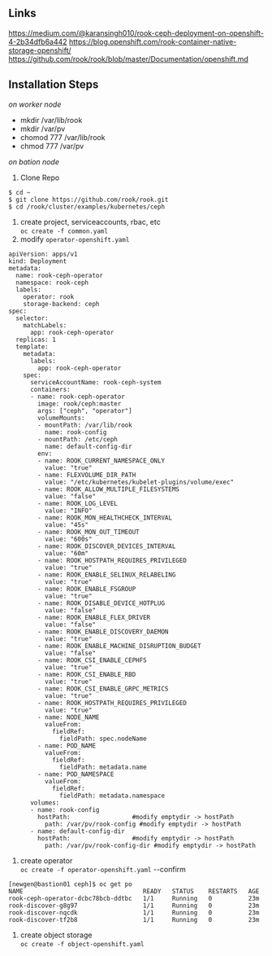 ## Links
https://medium.com/@karansingh010/rook-ceph-deployment-on-openshift-4-2b34dfb6a442
https://blog.openshift.com/rook-container-native-storage-openshift/
https://github.com/rook/rook/blob/master/Documentation/openshift.md

## Installation Steps
*on worker node*
* mkdir /var/lib/rook
* mkdir /var/pv
* chomod 777 /var/lib/rook
* chmod 777 /var/pv

*on bation node*
1. Clone Repo
```
$ cd ~
$ git clone https://github.com/rook/rook.git
$ cd /rook/cluster/examples/kubernetes/ceph
```
1. create project, serviceaccounts, rbac, etc  
`oc create -f common.yaml`
1. modify `operator-openshift.yaml`
```
apiVersion: apps/v1
kind: Deployment
metadata:
  name: rook-ceph-operator
  namespace: rook-ceph
  labels:
    operator: rook
    storage-backend: ceph
spec:
  selector:
    matchLabels:
      app: rook-ceph-operator
  replicas: 1
  template:
    metadata:
      labels:
        app: rook-ceph-operator
    spec:
      serviceAccountName: rook-ceph-system
      containers:
      - name: rook-ceph-operator
        image: rook/ceph:master
        args: ["ceph", "operator"]
        volumeMounts:
        - mountPath: /var/lib/rook
          name: rook-config
        - mountPath: /etc/ceph
          name: default-config-dir
        env:
        - name: ROOK_CURRENT_NAMESPACE_ONLY
          value: "true"
        - name: FLEXVOLUME_DIR_PATH
          value: "/etc/kubernetes/kubelet-plugins/volume/exec"
        - name: ROOK_ALLOW_MULTIPLE_FILESYSTEMS
          value: "false"
        - name: ROOK_LOG_LEVEL
          value: "INFO"
        - name: ROOK_MON_HEALTHCHECK_INTERVAL
          value: "45s"
        - name: ROOK_MON_OUT_TIMEOUT
          value: "600s"
        - name: ROOK_DISCOVER_DEVICES_INTERVAL
          value: "60m"
        - name: ROOK_HOSTPATH_REQUIRES_PRIVILEGED
          value: "true"
        - name: ROOK_ENABLE_SELINUX_RELABELING
          value: "true"
        - name: ROOK_ENABLE_FSGROUP
          value: "true"
        - name: ROOK_DISABLE_DEVICE_HOTPLUG
          value: "false"
        - name: ROOK_ENABLE_FLEX_DRIVER
          value: "false"
        - name: ROOK_ENABLE_DISCOVERY_DAEMON
          value: "true"
        - name: ROOK_ENABLE_MACHINE_DISRUPTION_BUDGET
          value: "false"
        - name: ROOK_CSI_ENABLE_CEPHFS
          value: "true"
        - name: ROOK_CSI_ENABLE_RBD
          value: "true"
        - name: ROOK_CSI_ENABLE_GRPC_METRICS
          value: "true"
        - name: ROOK_HOSTPATH_REQUIRES_PRIVILEGED
          value: "true"
        - name: NODE_NAME
          valueFrom:
            fieldRef:
              fieldPath: spec.nodeName
        - name: POD_NAME
          valueFrom:
            fieldRef:
              fieldPath: metadata.name
        - name: POD_NAMESPACE
          valueFrom:
            fieldRef:
              fieldPath: metadata.namespace
      volumes:
      - name: rook-config
        hostPath:                 #modify emptydir -> hostPath
          path: /var/pv/rook-config #modify emptydir -> hostPath
      - name: default-config-dir
        hostPath:                 #modify emptydir -> hostPath
          path: /var/pv/rook-config-dir #modify emptydir -> hostPath
```
1. create operator  
`oc create -f operator-openshift.yaml`
--confirm
```
[newgen@bastion01 ceph]$ oc get po
NAME                                 READY   STATUS    RESTARTS   AGE
rook-ceph-operator-dcbc78bcb-ddtbc   1/1     Running   0          23m
rook-discover-g8g97                  1/1     Running   0          23m
rook-discover-nqcdk                  1/1     Running   0          23m
rook-discover-tf2b8                  1/1     Running   0          23m
```
1. create object storage  
`oc create -f object-openshift.yaml`
